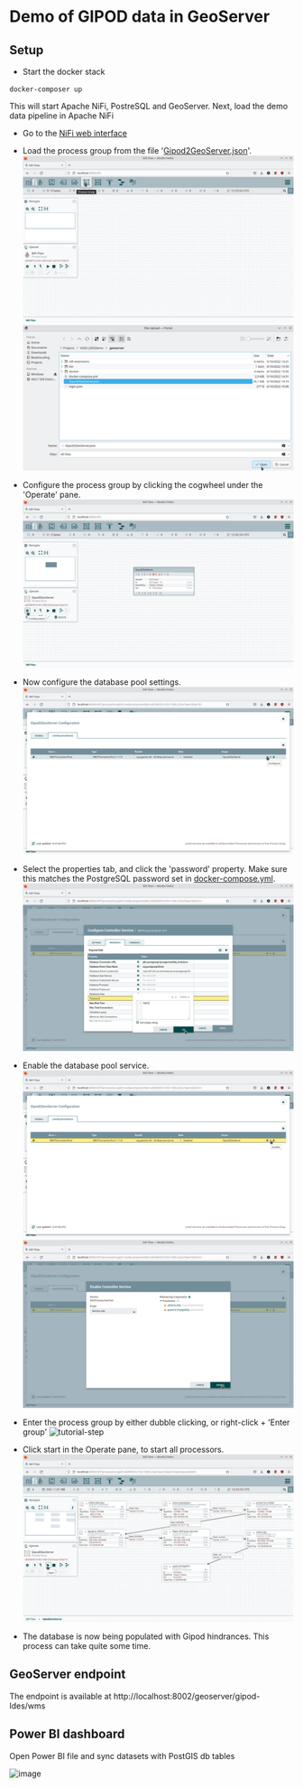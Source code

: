 # Demo of GIPOD data in GeoServer

## Setup
* Start the docker stack
```
docker-composer up
```
This will start Apache NiFi, PostreSQL and GeoServer.
Next, load the demo data pipeline in Apache NiFi

* Go to the [NiFi web interface](http://localhost:8080/nifi/)

* Load the process group from the file '[Gipod2GeoServer.json](Gipod2GeoServer.json)'.
 ![tutorial-step](docs/0.png)
 ![tutorial-step](docs/1.png)

* Configure the process group by clicking the cogwheel under the 'Operate' pane.
 ![tutorial-step](docs/2.png)

* Now configure the database pool settings.
 ![tutorial-step](docs/3.png)

* Select the properties tab, and click the 'password' property. Make sure this matches the PostgreSQL password set in [docker-compose.yml](docker-compose.yml).
 ![tutorial-step](docs/4.png)

* Enable the database pool service.
 ![tutorial-step](docs/5.png)
 ![tutorial-step](docs/6.png)
* Enter the process group by either dubble clicking, or right-click + 'Enter group'
 ![tutorial-step](/ocs/7.png)

* Click start in the Operate pane, to start all processors.
 ![tutorial-step](docs/8.png)

* The database is now being populated with Gipod hindrances. This process can take quite some time.

## GeoServer endpoint

The endpoint is available at http://localhost:8002/geoserver/gipod-ldes/wms

## Power BI dashboard
Open Power BI file and sync datasets with PostGIS db tables

![image](https://user-images.githubusercontent.com/15192194/195369657-54f333ed-ac79-4e9d-adeb-d209e4e35117.png)
